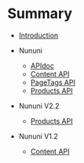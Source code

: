 # Summary

* [Introduction](README.md)
* Nununi
  * [APIdoc](nununi/APIdoc.md)
  * [Content API](nununi/nununi_Content_API.md)
  * [PageTags API](nununi/nununi_PageTags_API.md)
  * [Products API](nununi/nununi_Products_API.md)

* Nununi V2.2
  * [Products API](nununi/nununi_Products_API_v2_2.md)

* Nununi V1.2
  * [Content API](nununi/nununi_Content_API_v1_2.md)
